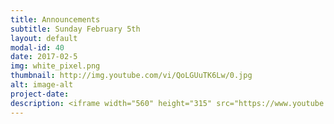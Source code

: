 ```yaml
---
title: Announcements
subtitle: Sunday February 5th
layout: default
modal-id: 40
date: 2017-02-5
img: white_pixel.png
thumbnail: http://img.youtube.com/vi/QoLGUuTK6Lw/0.jpg
alt: image-alt
project-date:
description: <iframe width="560" height="315" src="https://www.youtube.com/embed/QoLGUuTK6Lw" frameborder="0" allowfullscreen></iframe>
---
```

